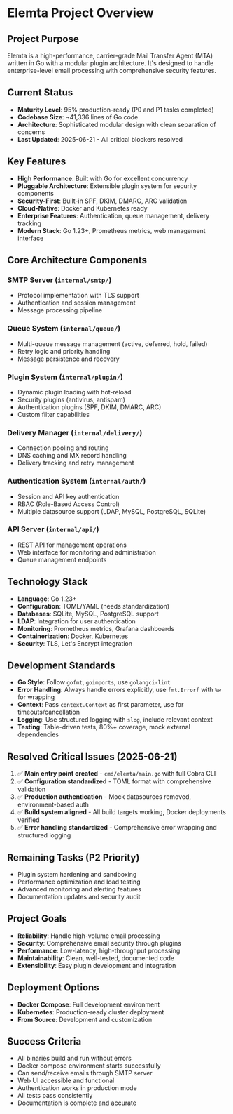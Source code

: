 # Elemta Project Overview

## Project Purpose
Elemta is a high-performance, carrier-grade Mail Transfer Agent (MTA) written in Go with a modular plugin architecture. It's designed to handle enterprise-level email processing with comprehensive security features.

## Current Status
- **Maturity Level**: 95% production-ready (P0 and P1 tasks completed)
- **Codebase Size**: ~41,336 lines of Go code
- **Architecture**: Sophisticated modular design with clean separation of concerns
- **Last Updated**: 2025-06-21 - All critical blockers resolved

## Key Features
- **High Performance**: Built with Go for excellent concurrency
- **Pluggable Architecture**: Extensible plugin system for security components
- **Security-First**: Built-in SPF, DKIM, DMARC, ARC validation
- **Cloud-Native**: Docker and Kubernetes ready
- **Enterprise Features**: Authentication, queue management, delivery tracking
- **Modern Stack**: Go 1.23+, Prometheus metrics, web management interface

## Core Architecture Components

### SMTP Server (`internal/smtp/`)
- Protocol implementation with TLS support
- Authentication and session management
- Message processing pipeline

### Queue System (`internal/queue/`)
- Multi-queue message management (active, deferred, hold, failed)
- Retry logic and priority handling
- Message persistence and recovery

### Plugin System (`internal/plugin/`)
- Dynamic plugin loading with hot-reload
- Security plugins (antivirus, antispam)
- Authentication plugins (SPF, DKIM, DMARC, ARC)
- Custom filter capabilities

### Delivery Manager (`internal/delivery/`)
- Connection pooling and routing
- DNS caching and MX record handling
- Delivery tracking and retry management

### Authentication System (`internal/auth/`)
- Session and API key authentication
- RBAC (Role-Based Access Control)
- Multiple datasource support (LDAP, MySQL, PostgreSQL, SQLite)

### API Server (`internal/api/`)
- REST API for management operations
- Web interface for monitoring and administration
- Queue management endpoints

## Technology Stack
- **Language**: Go 1.23+
- **Configuration**: TOML/YAML (needs standardization)
- **Databases**: SQLite, MySQL, PostgreSQL support
- **LDAP**: Integration for user authentication
- **Monitoring**: Prometheus metrics, Grafana dashboards
- **Containerization**: Docker, Kubernetes
- **Security**: TLS, Let's Encrypt integration

## Development Standards
- **Go Style**: Follow `gofmt`, `goimports`, use `golangci-lint`
- **Error Handling**: Always handle errors explicitly, use `fmt.Errorf` with `%w` for wrapping
- **Context**: Pass `context.Context` as first parameter, use for timeouts/cancellation
- **Logging**: Use structured logging with `slog`, include relevant context
- **Testing**: Table-driven tests, 80%+ coverage, mock external dependencies

## Resolved Critical Issues (2025-06-21)
1. ✅ **Main entry point created** - `cmd/elemta/main.go` with full Cobra CLI
2. ✅ **Configuration standardized** - TOML format with comprehensive validation
3. ✅ **Production authentication** - Mock datasources removed, environment-based auth
4. ✅ **Build system aligned** - All build targets working, Docker deployments verified
5. ✅ **Error handling standardized** - Comprehensive error wrapping and structured logging

## Remaining Tasks (P2 Priority)
- Plugin system hardening and sandboxing
- Performance optimization and load testing
- Advanced monitoring and alerting features
- Documentation updates and security audit

## Project Goals
- **Reliability**: Handle high-volume email processing
- **Security**: Comprehensive email security through plugins
- **Performance**: Low-latency, high-throughput processing
- **Maintainability**: Clean, well-tested, documented code
- **Extensibility**: Easy plugin development and integration

## Deployment Options
- **Docker Compose**: Full development environment
- **Kubernetes**: Production-ready cluster deployment
- **From Source**: Development and customization

## Success Criteria
- All binaries build and run without errors
- Docker compose environment starts successfully
- Can send/receive emails through SMTP server
- Web UI accessible and functional
- Authentication works in production mode
- All tests pass consistently
- Documentation is complete and accurate 